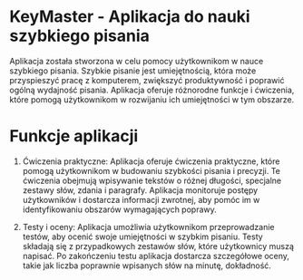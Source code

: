 # KeyMaster - Aplikacja do nauki szybkiego pisania  
Aplikacja została stworzona w celu pomocy użytkownikom w nauce szybkiego pisania. 
Szybkie pisanie jest umiejętnością, która może przyspieszyć pracę z komputerem, zwiększyć produktywność i poprawić ogólną wydajność pisania. Aplikacja oferuje różnorodne funkcje i ćwiczenia, które pomogą użytkownikom w rozwijaniu ich umiejętności w tym obszarze.

# Funkcje aplikacji
1. Ćwiczenia praktyczne: Aplikacja oferuje ćwiczenia praktyczne, które pomogą użytkownikom w budowaniu szybkości pisania i precyzji. Te ćwiczenia obejmują wpisywanie tekstów o różnej długości, specjalne zestawy słów, zdania i paragrafy. Aplikacja monitoruje postępy użytkowników i dostarcza informacji zwrotnej, aby pomóc im w identyfikowaniu obszarów wymagających poprawy.

2. Testy i oceny: Aplikacja umożliwia użytkownikom przeprowadzanie testów, aby ocenić swoje umiejętności w szybkim pisaniu. Testy składają się z przypadkowych zestawów słów, które użytkownicy muszą napisać. Po zakończeniu testu aplikacja dostarcza szczegółowe oceny, takie jak liczba poprawnie wpisanych słów na minutę, dokładność.
